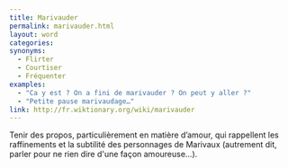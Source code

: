 ```yaml
---
title: Marivauder
permalink: marivauder.html
layout: word
categories:
synonyms:
  - Flirter
  - Courtiser
  - Fréquenter
examples:
  - "Ca y est ? On a fini de marivauder ? On peut y aller ?"
  - "Petite pause marivaudage…"
link: http://fr.wiktionary.org/wiki/marivauder
---
```


Tenir des propos, particulièrement en matière d’amour, qui rappellent les raffinements et la subtilité des personnages de Marivaux (autrement dit, parler pour ne rien dire d'une façon amoureuse…).

